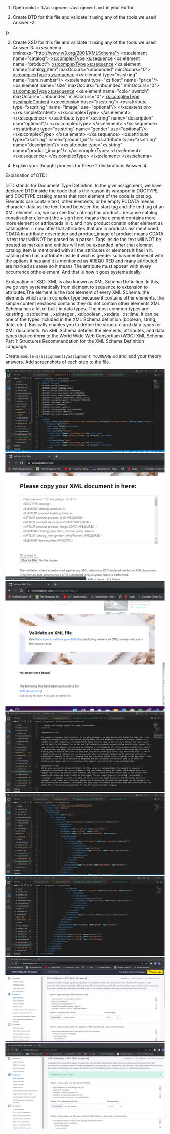 1. Open `module-3/assignments/assignment.xml` in your editor

2. Create DTD for this file and validate it using any of the tools we used
Answer -2:
<!DOCTYPE catalog [
<!ELEMENT catalog (product+)>
<!ELEMENT product (catalog_item+)>
<!ATTLIST product product_id ID #REQUIRED>
<!ATTLIST product description CDATA #REQUIRED>
<!ATTLIST product product_image CDATA #REQUIRED >
<!ELEMENT catalog_item (item_number, price, size+)>
<!ATTLIST catalog_item gender (Men | Women) #REQUIRED>
<!ELEMENT item_number (#PCDATA)>
<!ELEMENT price (#PCDATA)>
<!ELEMENT size (color_swatch+)>
<!ATTLIST size description CDATA #REQUIRED>
<!ELEMENT color_swatch (#PCDATA)>
<!ATTLIST color_swatch image CDATA #REQUIRED>
]>

3. Create XSD for this file and validate it using any of the tools we used
Answer-3:
<xs:schema xmlns:xs="http://www.w3.org/2001/XMLSchema">
  <xs:element name="catalog">
    <xs:complexType>
      <xs:sequence>
        <xs:element name="product">
          <xs:complexType>
            <xs:sequence>
              <xs:element name="catalog_item" maxOccurs="unbounded" minOccurs="0">
                <xs:complexType>
                  <xs:sequence>
                    <xs:element type="xs:string" name="item_number"/>
                    <xs:element type="xs:float" name="price"/>
                    <xs:element name="size" maxOccurs="unbounded" minOccurs="0">
                      <xs:complexType>
                        <xs:sequence>
                          <xs:element name="color_swatch" maxOccurs="unbounded" minOccurs="0">
                            <xs:complexType>
                              <xs:simpleContent>
                                <xs:extension base="xs:string">
                                  <xs:attribute type="xs:string" name="image" use="optional"/>
                                </xs:extension>
                              </xs:simpleContent>
                            </xs:complexType>
                          </xs:element>
                        </xs:sequence>
                        <xs:attribute type="xs:string" name="description" use="optional"/>
                      </xs:complexType>
                    </xs:element>
                  </xs:sequence>
                  <xs:attribute type="xs:string" name="gender" use="optional"/>
                </xs:complexType>
              </xs:element>
            </xs:sequence>
            <xs:attribute type="xs:string" name="product_id"/>
            <xs:attribute type="xs:string" name="description"/>
            <xs:attribute type="xs:string" name="product_image"/>
          </xs:complexType>
        </xs:element>
      </xs:sequence>
    </xs:complexType>
  </xs:element>
</xs:schema>


4. Explain your thought process for these 2 declarations
Answer-4: 

Explanation of DTD:

DTD stands for Document Type Definition. In the give assignment, we have declared DTD inside the code that is the reason its wrapped in DOCTYPE. and DOCTYPE catalog means that root element of the code is catalog. Elements can contain text, other elements, or be empty.PCDATA menas character data as the text found between the start tag and the end tag of an XML element. so, we can see that catalog has product+ because catalog conatin other element.the + sign here means the element contains more more element or attributeds in it. and now product conatin other element as catalogitem+. now after that attributes that are in products asr mentioned. CDATA in attribute description and product_image of product means CDATA is text that will NOT be parsed by a parser. Tags inside the text will NOT be treated as markup and entities will not be expanded. after that elemnet catalog_item is mentioned with all the attributes or elements it has in it. catalog item has a attribute inside it wich is gender so has mentioned it with the options it has and it is mentioned as #REQUIRED and many attributed are marked as same so it means The attribute must appear with every occurrence ofthe element. And that is how it goes systematically. 

Explanation of XSD:
XML is also known as XML Schema Definition. In this, we go very systematically from element to sequence to extension to attributes.The <schema> element is the root element of every XML Schema. the elements which are in complex type because it contains other elements. the simple content enclosed contains they do not contain other elements.XML Schema has a lot of built-in data types. The most common types are: xs:string , xs:decimal , xs:integer , xs:boolean , xs:date , xs:time. It can be one of the types included in the XML Schema definition (boolean, string, date, etc.). Basically enables you to define the structure and data types for XML documents. An XML Schema defines the elements, attributes, and data types that conform to the World Wide Web Consortium (W3C) XML Schema Part 1: Structures Recommendation for the XML Schema Definition Language.



Create `module-3/assignments/assignment_YOURNAME.md` and add your theory answers. Add screenshots of each step to the file.


![imageinfo](./assets/DTD.png)
![imageinfo](./assets/DTD_VALID-1.png)
![imageinfo](./assets/DTD_VALID-2.png)
![imageinfo](./assets/explanation_XSD_DTD.png)
![imageinfo](./assets/XSD-1.png)
![imageinfo](./assets/XSD-2.png)
![imageinfo](./assets/XSD_VALID-1.png)
![imageinfo](./assets/XSD_VALID-2.png)